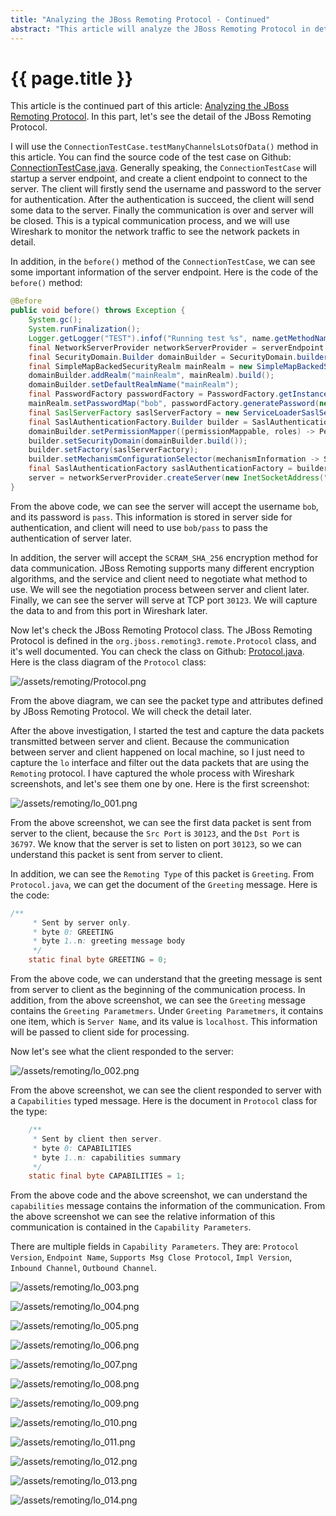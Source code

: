 ```yaml
---
title: "Analyzing the JBoss Remoting Protocol - Continued"
abstract: "This article will analyze the JBoss Remoting Protocol in detail."
---
```


# {{ page.title }}

This article is the continued part of this article: [Analyzing the JBoss Remoting Protocol](http://weinan.io/2017/05/23/remoting.html). In this part, let's see the detail of the JBoss Remoting Protocol.

I will use the `ConnectionTestCase.testManyChannelsLotsOfData()` method in this article. You can find the source code of the test case on Github: [ConnectionTestCase.java](https://github.com/jboss-remoting/jboss-remoting/blob/master/src/test/java/org/jboss/remoting3/test/ConnectionTestCase.java). Generally speaking, the `ConnectionTestCase` will startup a server endpoint, and create a client endpoint to connect to the server. The client will firstly send the username and password to the server for authentication. After the authentication is succeed, the client will send some data to the server. Finally the communication is over and server will be closed. This is a typical communication process, and we will use Wireshark to monitor the network traffic to see the network packets in detail.

In addition, in the `before()` method of the `ConnectionTestCase`, we can see some important information of the server endpoint. Here is the code of the `before()` method:

```java
@Before
public void before() throws Exception {
    System.gc();
    System.runFinalization();
    Logger.getLogger("TEST").infof("Running test %s", name.getMethodName());
    final NetworkServerProvider networkServerProvider = serverEndpoint.getConnectionProviderInterface("remote", NetworkServerProvider.class);
    final SecurityDomain.Builder domainBuilder = SecurityDomain.builder();
    final SimpleMapBackedSecurityRealm mainRealm = new SimpleMapBackedSecurityRealm();
    domainBuilder.addRealm("mainRealm", mainRealm).build();
    domainBuilder.setDefaultRealmName("mainRealm");
    final PasswordFactory passwordFactory = PasswordFactory.getInstance("clear");
    mainRealm.setPasswordMap("bob", passwordFactory.generatePassword(new ClearPasswordSpec("pass".toCharArray())));
    final SaslServerFactory saslServerFactory = new ServiceLoaderSaslServerFactory(getClass().getClassLoader());
    final SaslAuthenticationFactory.Builder builder = SaslAuthenticationFactory.builder();
    domainBuilder.setPermissionMapper((permissionMappable, roles) -> PermissionVerifier.ALL);
    builder.setSecurityDomain(domainBuilder.build());
    builder.setFactory(saslServerFactory);
    builder.setMechanismConfigurationSelector(mechanismInformation -> SaslMechanismInformation.Names.SCRAM_SHA_256.equals(mechanismInformation.getMechanismName()) ? MechanismConfiguration.EMPTY : null);
    final SaslAuthenticationFactory saslAuthenticationFactory = builder.build();
    server = networkServerProvider.createServer(new InetSocketAddress("localhost", 30123), OptionMap.create(Options.SSL_ENABLED, Boolean.FALSE), saslAuthenticationFactory, SSLContext.getDefault());
}
```

From the above code, we can see the server will accept the username `bob`, and its password is `pass`. This information is stored in server side for authentication, and client will need to use `bob/pass` to pass the authentication of server later.

In addition, the server will accept the `SCRAM_SHA_256` encryption method for data communication. JBoss Remoting supports many different encryption algorithms, and the service and client need to negotiate what method to use. We will see the negotiation process between server and client later. Finally, we can see the server will serve at TCP port `30123`. We will capture the data to and from this port in Wireshark later.
 
Now let's check the JBoss Remoting Protocol class. The JBoss Remoting Protocol is defined in the `org.jboss.remoting3.remote.Protocol` class, and it's well documented. You can check the class on Github: [Protocol.java](https://github.com/jboss-remoting/jboss-remoting/blob/master/src/main/java/org/jboss/remoting3/remote/Protocol.java). Here is the class diagram of the `Protocol` class:

![/assets/remoting/Protocol.png](/assets/remoting/Protocol.png)

From the above diagram, we can see the packet type and attributes defined by JBoss Remoting Protocol. We will check the detail later.

After the above investigation, I started the test and capture the data packets transmitted between server and client. Because the communication between server and client happened on local machine, so I just need to capture the `lo` interface and filter out the data packets that are using the `Remoting` protocol. I have captured the whole process with Wireshark screenshots, and let's see them one by one. Here is the first screenshot:

![/assets/remoting/lo_001.png](/assets/remoting/lo_001.png)

From the above screenshot, we can see the first data packet is sent from server to the client, because the `Src Port` is `30123`, and the `Dst Port` is `36797`. We know that the server is set to listen on port `30123`, so we can understand this packet is sent from server to client.

In addition, we can see the `Remoting Type` of this packet is `Greeting`. From `Protocol.java`, we can get the document of the `Greeting` message. Here is the code:

```java
/**
     * Sent by server only.
     * byte 0: GREETING
     * byte 1..n: greeting message body
     */
    static final byte GREETING = 0;
```

From the above code, we can understand that the greeting message is sent from server to client as the beginning of the communication process. In addition, from the above screenshot, we can see the `Greeting` message contains the `Greeting Parametmers`. Under `Greeting Parametmers`, it contains one item, which is `Server Name`, and its value is `localhost`. This information will be passed to client side for processing. 

Now let's see what the client responded to the server:

![/assets/remoting/lo_002.png](/assets/remoting/lo_002.png)

From the above screenshot, we can see the client responded to server with a `Capabilities` typed message. Here is the document in `Protocol` class for the type:

```java
    /**
     * Sent by client then server.
     * byte 0: CAPABILITIES
     * byte 1..n: capabilities summary
     */
    static final byte CAPABILITIES = 1;
```

From the above code and the above screenshot, we can understand the `capabilities` message contains the information of the communication. From the above screenshot we can see the relative information of this communication is contained in the `Capability Parameters`.

There are multiple fields in `Capability Parameters`. They are: `Protocol Version`, `Endpoint Name`, `Supports Msg Close Protocol`, `Impl Version`, `Inbound Channel`, `Outbound Channel`. 




![/assets/remoting/lo_003.png](/assets/remoting/lo_003.png)

![/assets/remoting/lo_004.png](/assets/remoting/lo_004.png)

![/assets/remoting/lo_005.png](/assets/remoting/lo_005.png)

![/assets/remoting/lo_006.png](/assets/remoting/lo_006.png)

![/assets/remoting/lo_007.png](/assets/remoting/lo_007.png)

![/assets/remoting/lo_008.png](/assets/remoting/lo_008.png)

![/assets/remoting/lo_009.png](/assets/remoting/lo_009.png)

![/assets/remoting/lo_010.png](/assets/remoting/lo_010.png)

![/assets/remoting/lo_011.png](/assets/remoting/lo_011.png)

![/assets/remoting/lo_012.png](/assets/remoting/lo_012.png)

![/assets/remoting/lo_013.png](/assets/remoting/lo_013.png)

![/assets/remoting/lo_014.png](/assets/remoting/lo_014.png)


